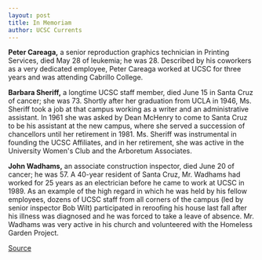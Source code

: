 ```yaml
---
layout: post
title: In Memoriam
author: UCSC Currents
---
```


**Peter Careaga,** a senior reproduction graphics technician in Printing Services, died May 28 of leukemia; he was 28. Described by his coworkers as a very dedicated employee, Peter Careaga worked at UCSC for three years and was attending Cabrillo College.

**Barbara Sheriff,** a longtime UCSC staff member, died June 15 in Santa Cruz of cancer; she was 73. Shortly after her graduation from UCLA in 1946, Ms. Sheriff took a job at that campus working as a writer and an administrative assistant. In 1961 she was asked by Dean McHenry to come to Santa Cruz to be his assistant at the new campus, where she served a succession of chancellors until her retirement in 1981. Ms. Sheriff was instrumental in founding the UCSC Affiliates, and in her retirement, she was active in the University Women's Club and the Arboretum Associates.

**John Wadhams,** an associate construction inspector, died June 20 of cancer; he was 57. A 40-year resident of Santa Cruz, Mr. Wadhams had worked for 25 years as an electrician before he came to work at UCSC in 1989. As an example of the high regard in which he was held by his fellow employees, dozens of UCSC staff from all corners of the campus (led by senior inspector Bob Wilt) participated in reroofing his house last fall after his illness was diagnosed and he was forced to take a leave of absence. Mr. Wadhams was very active in his church and volunteered with the Homeless Garden Project.

[Source](http://www1.ucsc.edu/oncampus/currents/97-98/06-29/inmemoriam.htm "Permalink to In Memoriam: 06-29-98")
